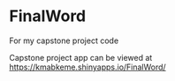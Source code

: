 # FinalWord
For my capstone project code

Capstone project app can be viewed at https://kmabkeme.shinyapps.io/FinalWord/

